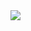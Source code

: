 <a href='https://portal.azure.com/#blade/Microsoft_Azure_Compute/CreateMultiVmWizardBlade/internal_bladeCallId/anything/internal_bladeCallerParams/{"initialData":{},"providerConfig":{"createUiDefinition":"https%3A%2F%2Fraw.githubusercontent.com%2FimHanusoftwareHMA%2FhmaRepository%2Fmaster%2FHmaAutomation%2FTemplates%2FVikram%2FUI%2FcreateUiDefinition.json"}}' target="_blank">
    <img src="http://azuredeploy.net/deploybutton.png"/>
</a>


